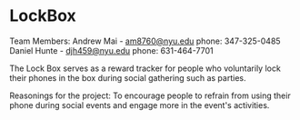 # LockBox


Team Members: 
Andrew Mai - am8760@nyu.edu  phone: 347-325-0485
Daniel Hunte - djh459@nyu.edu phone: 631-464-7701

The Lock Box serves as a reward tracker for people who voluntarily lock their phones in the box during social gathering such as parties. 

Reasonings for the project: 
To encourage people to refrain from using their phone during social events and engage more in the event's activities. 
